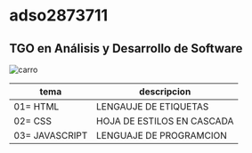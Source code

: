 # adso2873711

## TGO en Análisis y Desarrollo de Software

![carro](http://tinyurl.com/a6tr8kkr)

|tema|descripcion|
|----|-----------|
|01= HTML|LENGAUJE DE ETIQUETAS|
|02= CSS|HOJA DE ESTILOS EN CASCADA|
|03= JAVASCRIPT|LENGUAJE DE PROGRAMCION|

